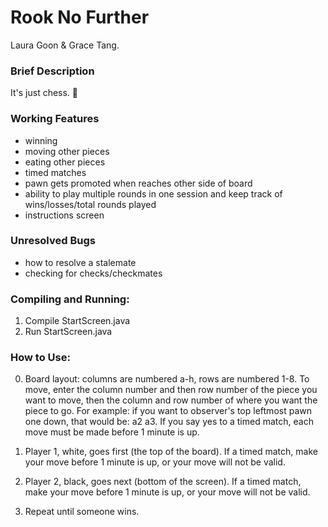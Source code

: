 # Rook No Further
Laura Goon &amp; Grace Tang.

### Brief Description
It's just chess. :clap:

### Working Features
- winning
- moving other pieces
- eating other pieces
- timed matches
- pawn gets promoted when reaches other side of board
- ability to play multiple rounds in one session and keep track of wins/losses/total rounds played
- instructions screen

### Unresolved Bugs
- how to resolve a stalemate
- checking for checks/checkmates

### Compiling and Running:
1. Compile StartScreen.java
2. Run StartScreen.java

### How to Use:
0. Board layout: columns are numbered a-h, rows are numbered 1-8. To move, enter the column number and then row number of the piece you want to move, then the column and row number of where you want the piece to go. For example: if you want to observer's top leftmost pawn one down, that would be: a2 a3. If you say yes to a timed match, each move must be made before 1 minute is up.

1. Player 1, white, goes first (the top of the board). If a timed match, make your move before 1 minute is up, or your move will not be valid.
2. Player 2, black, goes next (bottom of the screen). If a timed match, make your move before 1 minute is up, or your move will not be valid.
3. Repeat until someone wins.
